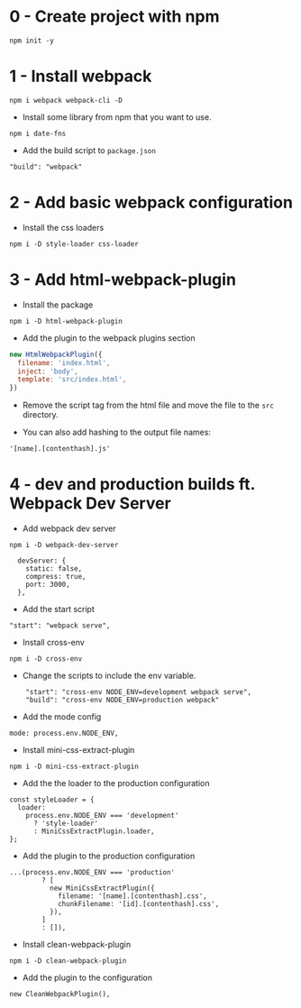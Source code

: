 # 0 - Create project with npm

```shell
npm init -y

```

# 1 - Install webpack

```shell
npm i webpack webpack-cli -D
```

* Install some library from npm that you want to use.

```shell
npm i date-fns
```

* Add the build script to `package.json`

```
"build": "webpack"
```

# 2 - Add basic webpack configuration

* Install the css loaders

```shell
npm i -D style-loader css-loader
```

# 3 - Add html-webpack-plugin

* Install the package

```shell
npm i -D html-webpack-plugin
```

* Add the plugin to the webpack plugins section

```js
new HtmlWebpackPlugin({
  filename: 'index.html',
  inject: 'body',
  template: 'src/index.html',
})
```

* Remove the script tag from the html file and move the file to the `src` directory.

* You can also add hashing to the output file names:
 
```
'[name].[contenthash].js'
```

# 4 - dev and production builds ft. Webpack Dev Server

* Add webpack dev server

```shell
npm i -D webpack-dev-server
```

```
  devServer: {
    static: false,
    compress: true,
    port: 3000,
  },
```

* Add the start script

```
"start": "webpack serve",
```

* Install cross-env

```shell
npm i -D cross-env 
```

* Change the scripts to include the env variable.

```
    "start": "cross-env NODE_ENV=development webpack serve",
    "build": "cross-env NODE_ENV=production webpack"
```

* Add the mode config

```
mode: process.env.NODE_ENV,
```

* Install mini-css-extract-plugin

```shell
npm i -D mini-css-extract-plugin
```

* Add the the loader to the production configuration

```
const styleLoader = {
  loader:
    process.env.NODE_ENV === 'development'
      ? 'style-loader'
      : MiniCssExtractPlugin.loader,
};

```

* Add the plugin to the production configuration

```
...(process.env.NODE_ENV === 'production'
        ? [
          new MiniCssExtractPlugin({
            filename: '[name].[contenthash].css',
            chunkFilename: '[id].[contenthash].css',
          }),
        ]
        : []),
```

* Install clean-webpack-plugin
 
```shell
npm i -D clean-webpack-plugin
```

* Add the plugin to the configuration

```
new CleanWebpackPlugin(),
```